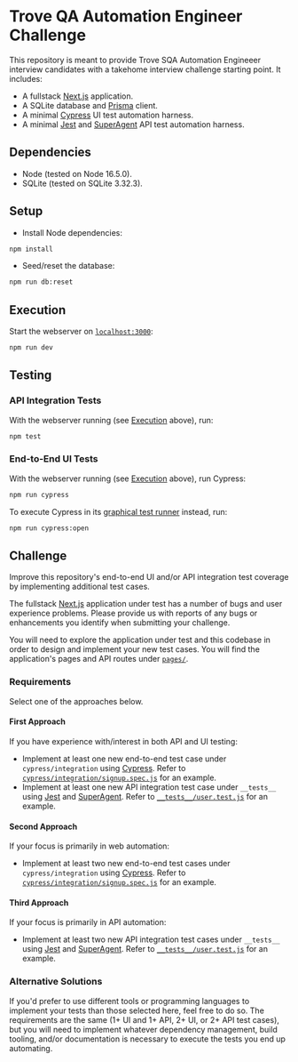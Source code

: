 # Trove QA Automation Engineer Challenge

This repository is meant to provide Trove SQA Automation Engineeer interview candidates with a takehome interview challenge starting point. It includes:

- A fullstack [Next.js](https://nextjs.org/) application.
- A SQLite database and [Prisma](https://www.prisma.io/) client.
- A minimal [Cypress](https://www.cypress.io/) UI test automation harness.
- A minimal [Jest](https://jestjs.io/) and [SuperAgent](https://visionmedia.github.io/superagent/) API test automation harness.

## Dependencies

- Node (tested on Node 16.5.0).
- SQLite (tested on SQLite 3.32.3).

## Setup

- Install Node dependencies:

```sh
npm install
```

- Seed/reset the database:

```sh
npm run db:reset
```

## Execution

Start the webserver on [`localhost:3000`](http://localhost:3000/):

```sh
npm run dev
```

## Testing

### API Integration Tests

With the webserver running (see [Execution](#execution) above), run:

```sh
npm test
```

### End-to-End UI Tests

With the webserver running (see [Execution](#execution) above), run Cypress:

```sh
npm run cypress
```

To execute Cypress in its [graphical test runner](https://docs.cypress.io/guides/core-concepts/test-runner) instead, run:

```sh
npm run cypress:open
```

## Challenge

Improve this repository's end-to-end UI and/or API integration test coverage by implementing additional test cases.

The fullstack [Next.js](https://nextjs.org/) application under test has a number of bugs and user experience problems. Please provide us with reports of any bugs or enhancements you identify when submitting your challenge.

You will need to explore the application under test and this codebase in order to design and implement your new test cases. You will find the application's pages and API routes under [`pages/`](pages/).

### Requirements

Select one of the approaches below.

#### First Approach

If you have experience with/interest in both API and UI testing:

- Implement at least one new end-to-end test case under `cypress/integration` using [Cypress](https://www.cypress.io/). Refer to [`cypress/integration/signup.spec.js`](cypress/integration/signup.spec.js) for an example.
- Implement at least one new API integration test case under `__tests__` using [Jest](https://jestjs.io/) and [SuperAgent](https://visionmedia.github.io/superagent/). Refer to [`__tests__/user.test.js`](__tests__/user.test.js) for an example.

#### Second Approach

If your focus is primarily in web automation:

- Implement at least two new end-to-end test cases under `cypress/integration` using [Cypress](https://www.cypress.io/). Refer to [`cypress/integration/signup.spec.js`](cypress/integration/signup.spec.js) for an example.

#### Third Approach

If your focus is primarily in API automation:

- Implement at least two new API integration test cases under `__tests__` using [Jest](https://jestjs.io/) and [SuperAgent](https://visionmedia.github.io/superagent/). Refer to [`__tests__/user.test.js`](__tests__/user.test.js) for an example.

### Alternative Solutions

If you'd prefer to use different tools or programming languages to implement your tests than those selected here, feel free to do so. The requirements are the same (1+ UI and 1+ API, 2+ UI, or 2+ API test cases), but you will need to implement whatever dependency management, build tooling, and/or documentation is necessary to execute the tests you end up automating.
